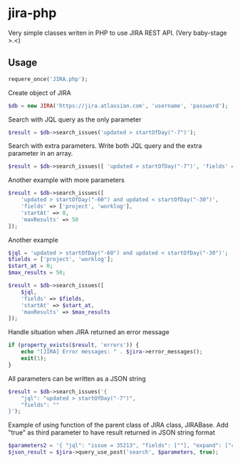 # jira-php
Very simple classes writen in PHP to use JIRA REST API.
(Very baby-stage >.<)


Usage
-----
```php
requere_once('JIRA.php');
```

Create object of JIRA
```php
$db = new JIRA('https://jira.atlassian.com', 'username', 'password');
```

Search with JQL query as the only parameter
```php
$result = $db->search_issues('updated > startOfDay("-7")');
```

Search with extra parameters. Write both JQL query and the extra parameter in an array.
```php
$result = $db->search_issues([ 'updated > startOfDay("-7")', 'fields' => [''] ]);
```

Another example with more parameters
```php
$result = $db->search_issues([
    'updated > startOfDay("-60") and updated < startOfDay("-30")',
    'fields' => ['project', 'worklog'],
    'startAt' => 0,
    'maxResults' => 50
]);
```

Another example
```php
$jql = 'updated > startOfDay("-60") and updated < startOfDay("-30")';
$fields = ['project', 'worklog'];
$start_at = 0;
$max_results = 50;

$result = $db->search_issues([
    $jql,
    'fields' => $fields,
    'startAt' => $start_at,
    'maxResults' => $max_results
]);
```

Handle situation when JIRA returned an error message
```php
if (property_exists($result, 'errors')) {
    echo "[JIRA] Error messages: " . $jira->error_messages();
    exit(1);
}
```

All parameters can be written as a JSON string
```php
$result = $db->search_issues('{
    "jql": "updated > startOfDay("-7")",
    "fields": ""
}');
```

Example of using function of the parent class of JIRA class, JIRABase.
Add "true" as third parameter to have result returned in JSON string format
```php
$parameters2 = '{ "jql": "issue = 35213", "fields": [""], "expand": ["changelog"] }';
$json_result = $jira->query_use_post('search', $parameters, true);
```
